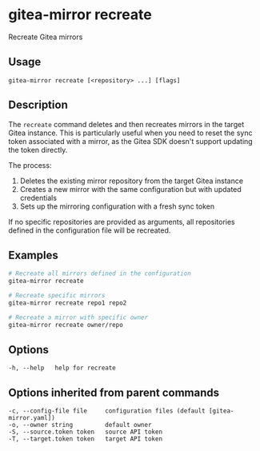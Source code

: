 # gitea-mirror recreate

Recreate Gitea mirrors

## Usage

```
gitea-mirror recreate [<repository> ...] [flags]
```

## Description

The `recreate` command deletes and then recreates mirrors in the target Gitea instance. This is particularly useful when you need to reset the sync token associated with a mirror, as the Gitea SDK doesn't support updating the token directly.

The process:
1. Deletes the existing mirror repository from the target Gitea instance
2. Creates a new mirror with the same configuration but with updated credentials
3. Sets up the mirroring configuration with a fresh sync token

If no specific repositories are provided as arguments, all repositories defined in the configuration file will be recreated.

## Examples

```bash
# Recreate all mirrors defined in the configuration
gitea-mirror recreate

# Recreate specific mirrors
gitea-mirror recreate repo1 repo2

# Recreate a mirror with specific owner
gitea-mirror recreate owner/repo
```

## Options

```
-h, --help   help for recreate
```

## Options inherited from parent commands

```
-c, --config-file file     configuration files (default [gitea-mirror.yaml])
-o, --owner string         default owner
-S, --source.token token   source API token
-T, --target.token token   target API token
```
